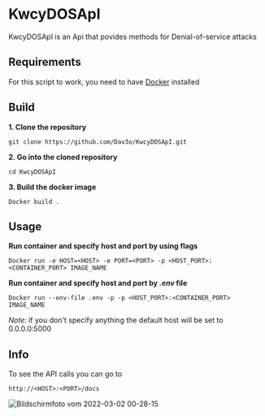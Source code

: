 # KwcyDOSApI

KwcyDOSApI is an Api that povides methods for Denial-of-service attacks

## Requirements
For this script to work, you need to have [Docker](https://www.docker.com/products/docker-desktop) installed

## Build

**1. Clone the repository**
```
git clone https://github.com/Dav3o/KwcyDOSApI.git
```
**2. Go into the cloned repository**
```
cd KwcyDOSApI
```
**3. Build the docker image**
```
Docker build .
```
## Usage

**Run container and specify host and port by using flags**
```
Docker run -e HOST=<HOST> -e PORT=<PORT> -p <HOST_PORT>:<CONTAINER_PORT> IMAGE_NAME
```
**Run container and specify host and port by *.env* file**
```
Docker run --env-file .env -p -p <HOST_PORT>:<CONTAINER_PORT> IMAGE_NAME
```
*Note:* if you don't specify anything the default host will be set to 0.0.0.0:5000

## Info

To see the API calls you can go to
```
http://<HOST>:<PORT>/docs
```
![Bildschirmfoto vom 2022-03-02 00-28-15](https://user-images.githubusercontent.com/61215846/156266224-636846b0-6976-4503-87db-c87cd01b46df.png)
